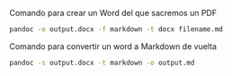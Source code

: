 Comando para crear un Word del que sacremos un PDF
```bash
pandoc -o output.docx -f markdown -t docx filename.md
```


Comando para convertir un word a Markdown de vuelta
```bash
pandoc -s output.docx -t markdown -o output.md
```